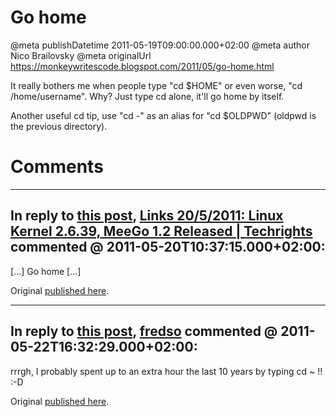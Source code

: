 # Go home

@meta publishDatetime 2011-05-19T09:00:00.000+02:00
@meta author Nico Brailovsky
@meta originalUrl https://monkeywritescode.blogspot.com/2011/05/go-home.html

It really bothers me when people type "cd $HOME" or even worse, "cd /home/username". Why? Just type cd alone, it'll go home by itself.

Another useful cd tip, use "cd -" as an alias for "cd $OLDPWD" (oldpwd is the previous directory).

# Comments

---
## In reply to [this post](), [Links 20/5/2011: Linux Kernel 2.6.39, MeeGo 1.2 Released | Techrights](http://techrights.org/2011/05/20/meego-1-2-released/) commented @ 2011-05-20T10:37:15.000+02:00:

[...] Go home [...]

Original [published here](/blog_md/2011/0519_Gohome.md).

---
## In reply to [this post](), [fredso]() commented @ 2011-05-22T16:32:29.000+02:00:

rrrgh, I probably spent up to an extra hour the last 10 years by typing cd ~ !! :-D

Original [published here](/blog_md/2011/0519_Gohome.md).
